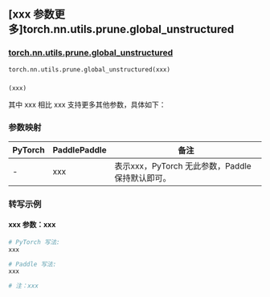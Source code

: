 ## [xxx 参数更多]torch.nn.utils.prune.global_unstructured

### [torch.nn.utils.prune.global_unstructured](https://pytorch.org/docs/stable/generated/torch.nn.utils.prune.global_unstructured.html#torch.nn.utils.prune.global_unstructured)

```python
torch.nn.utils.prune.global_unstructured(xxx)
```

### []()

```python
(xxx)
```

其中 xxx 相比 xxx 支持更多其他参数，具体如下：

### 参数映射

| PyTorch | PaddlePaddle | 备注 |
| ------- | ------------ | ---- |
|    -    |    xxx    | 表示xxx，PyTorch 无此参数，Paddle 保持默认即可。 |

### 转写示例

#### xxx 参数：xxx
``` python
# PyTorch 写法:
xxx

# Paddle 写法:
xxx

# 注：xxx
```
